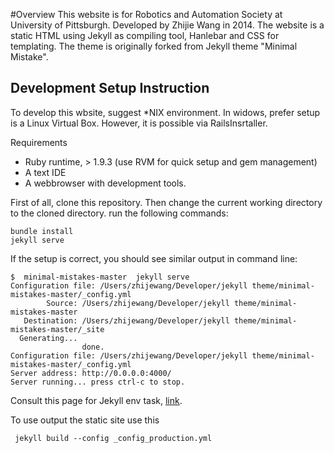 #Overview
This website is for Robotics and Automation Society at University of Pittsburgh. Developed by Zhijie Wang in 2014. The website is a static HTML using Jekyll as compiling tool, Hanlebar and CSS for templating. The theme is originally forked from Jekyll theme "Minimal Mistake".

## Development Setup Instruction
To develop this wbsite, suggest *NIX environment. In widows, prefer setup is a Linux Virtual Box. However, it is possible via RailsInsrtaller.

Requirements

* Ruby runtime, > 1.9.3 (use RVM for quick setup and gem management)
* A text IDE
* A webbrowser with development tools.
     
First of all, clone this repository. Then change the current working directory to the cloned directory. run the following commands:

    bundle install
    jekyll serve


If the setup is correct, you should see similar output in command line:


    $  minimal-mistakes-master  jekyll serve
    Configuration file: /Users/zhijewang/Developer/jekyll theme/minimal-mistakes-master/_config.yml
            Source: /Users/zhijewang/Developer/jekyll theme/minimal-mistakes-master
       Destination: /Users/zhijewang/Developer/jekyll theme/minimal-mistakes-master/_site
      Generating... 
                    done.
    Configuration file: /Users/zhijewang/Developer/jekyll theme/minimal-mistakes-master/_config.yml
    Server address: http://0.0.0.0:4000/
    Server running... press ctrl-c to stop.

Consult this page for Jekyll env task, [link](http://metaskills.net/2013/09/02/jekyll-tips-and-tricks/).

To use output the static site use this 

`` jekyll build --config _config_production.yml``